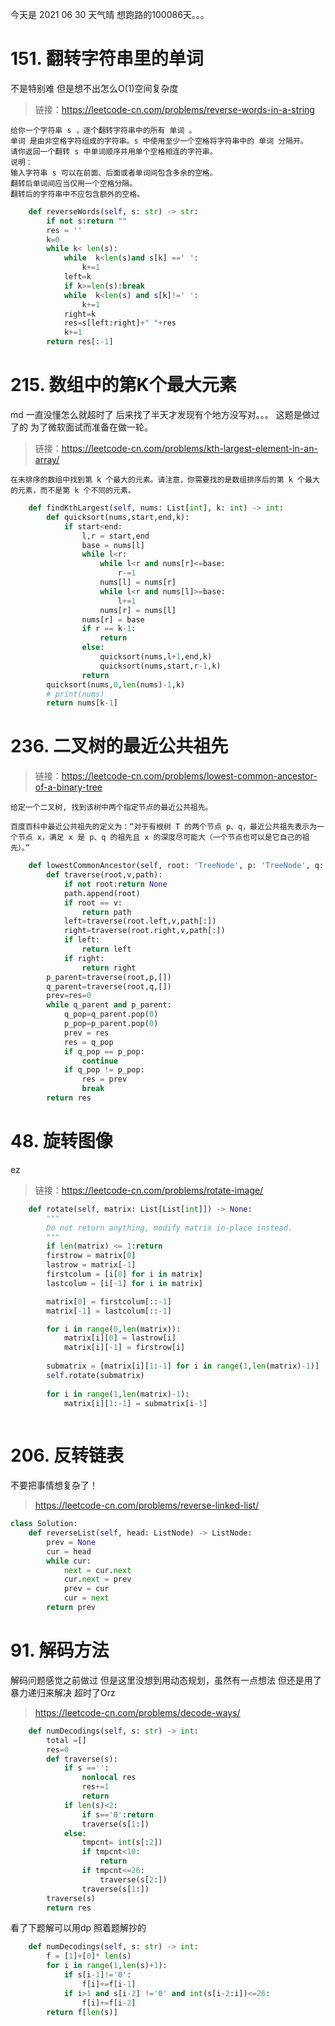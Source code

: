 今天是 2021 06 30 天气晴 想跑路的100086天。。。
# 151. 翻转字符串里的单词
不是特别难 但是想不出怎么O(1)空间复杂度
> 链接：https://leetcode-cn.com/problems/reverse-words-in-a-string
```
给你一个字符串 s ，逐个翻转字符串中的所有 单词 。
单词 是由非空格字符组成的字符串。s 中使用至少一个空格将字符串中的 单词 分隔开。
请你返回一个翻转 s 中单词顺序并用单个空格相连的字符串。
说明：
输入字符串 s 可以在前面、后面或者单词间包含多余的空格。
翻转后单词间应当仅用一个空格分隔。
翻转后的字符串中不应包含额外的空格。
```
```py
    def reverseWords(self, s: str) -> str:
        if not s:return ""
        res = ''
        k=0
        while k< len(s):
            while  k<len(s)and s[k] ==' ':
                k+=1
            left=k
            if k>=len(s):break
            while  k<len(s) and s[k]!=' ':
                k+=1
            right=k
            res=s[left:right]+" "+res
            k+=1
        return res[:-1]
```
# 215. 数组中的第K个最大元素
md 一直没懂怎么就超时了 后来找了半天才发现有个地方没写对。。。
这题是做过了的 为了微软面试而准备在做一轮。
> 链接：https://leetcode-cn.com/problems/kth-largest-element-in-an-array/
```
在未排序的数组中找到第 k 个最大的元素。请注意，你需要找的是数组排序后的第 k 个最大的元素，而不是第 k 个不同的元素。
```
```py
    def findKthLargest(self, nums: List[int], k: int) -> int:
        def quicksort(nums,start,end,k):
            if start<end:
                l,r = start,end
                base = nums[l]
                while l<r:
                    while l<r and nums[r]<=base:
                        r-=1
                    nums[l] = nums[r]
                    while l<r and nums[l]>=base:
                        l+=1
                    nums[r] = nums[l]
                nums[r] = base
                if r == k-1:
                    return
                else:
                    quicksort(nums,l+1,end,k)
                    quicksort(nums,start,r-1,k)
                return
        quicksort(nums,0,len(nums)-1,k)
        # print(nums)
        return nums[k-1]
```
# 236. 二叉树的最近公共祖先
> 链接：https://leetcode-cn.com/problems/lowest-common-ancestor-of-a-binary-tree
```
给定一个二叉树, 找到该树中两个指定节点的最近公共祖先。

百度百科中最近公共祖先的定义为：“对于有根树 T 的两个节点 p、q，最近公共祖先表示为一个节点 x，满足 x 是 p、q 的祖先且 x 的深度尽可能大（一个节点也可以是它自己的祖先）。”
```
```py
    def lowestCommonAncestor(self, root: 'TreeNode', p: 'TreeNode', q: 'TreeNode') -> 'TreeNode':
        def traverse(root,v,path):
            if not root:return None
            path.append(root)
            if root == v:
                return path
            left=traverse(root.left,v,path[:])
            right=traverse(root.right,v,path[:])
            if left:
                return left
            if right:
                return right
        p_parent=traverse(root,p,[])
        q_parent=traverse(root,q,[])
        prev=res=0
        while q_parent and p_parent:
            q_pop=q_parent.pop(0)
            p_pop=p_parent.pop(0)
            prev = res
            res = q_pop
            if q_pop == p_pop:
                continue
            if q_pop != p_pop:
                res = prev
                break
        return res
```
# 48. 旋转图像
ez
> 链接：https://leetcode-cn.com/problems/rotate-image/
```py
    def rotate(self, matrix: List[List[int]]) -> None:
        """
        Do not return anything, modify matrix in-place instead.
        """
        if len(matrix) <= 1:return
        firstrow = matrix[0]
        lastrow = matrix[-1]
        firstcolum = [i[0] for i in matrix]
        lastcolum = [i[-1] for i in matrix]

        matrix[0] = firstcolum[::-1]
        matrix[-1] = lastcolum[::-1]

        for i in range(0,len(matrix)):
            matrix[i][0] = lastrow[i]
            matrix[i][-1] = firstrow[i]
        
        submatrix = [matrix[i][1:-1] for i in range(1,len(matrix)-1)]
        self.rotate(submatrix)
        
        for i in range(1,len(matrix)-1):
            matrix[i][1:-1] = submatrix[i-1]
        
```
# 206. 反转链表
不要把事情想复杂了！
> https://leetcode-cn.com/problems/reverse-linked-list/
```py
class Solution:
    def reverseList(self, head: ListNode) -> ListNode:
        prev = None
        cur = head
        while cur:
            next = cur.next
            cur.next = prev
            prev = cur
            cur = next
        return prev
```
# 91. 解码方法
解码问题感觉之前做过 但是这里没想到用动态规划，虽然有一点想法 但还是用了暴力递归来解决 超时了Orz
> https://leetcode-cn.com/problems/decode-ways/
```py
    def numDecodings(self, s: str) -> int:
        total =[]
        res=0
        def traverse(s):
            if s =='':
                nonlocal res
                res+=1
                return
            if len(s)<2:
                if s=='0':return
                traverse(s[1:])
            else:
                tmpcnt= int(s[:2])
                if tmpcnt<10:
                    return
                if tmpcnt<=26:
                    traverse(s[2:])
                traverse(s[1:])
        traverse(s)
        return res
```
看了下题解可以用dp 照着题解抄的
```py
    def numDecodings(self, s: str) -> int:
        f = [1]+[0]* len(s)
        for i in range(1,len(s)+1):
            if s[i-1]!='0':
                f[i]+=f[i-1]
            if i>1 and s[i-2] !='0' and int(s[i-2:i])<=26:
                f[i]+=f[i-2]
        return f[len(s)]
```
